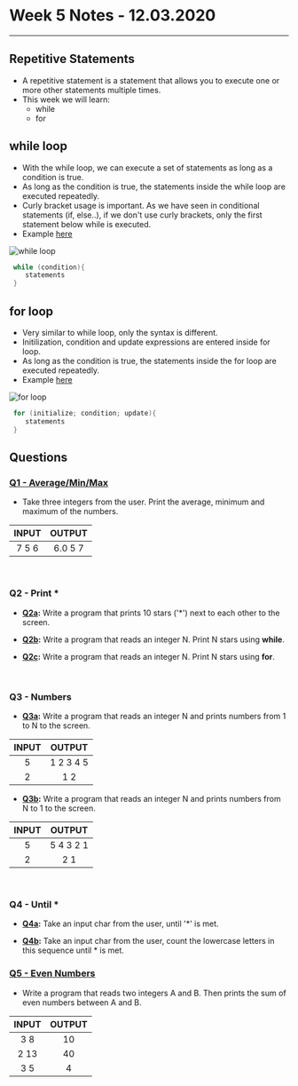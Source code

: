 # Week 5 Notes - 12.03.2020
---

## Repetitive Statements

* A repetitive statement is a statement that allows you to execute one or more other statements multiple times.
* This week we will learn: 
    - while 
    - for 

## while loop

* With the while loop, we can execute a set of statements as long as a condition is true.
* As long as the condition is true, the statements inside the while loop are executed repeatedly. 
* Curly bracket usage is important. As we have seen in conditional statements (if, else..), if we don't use curly brackets, only the first statement below while is executed. 
* Example [here](https://github.com/zeynepyirmibes/cmpe150-spring20/blob/master/Week%205/Lab%20Exercises/LabEx1_while.c)

![while loop](https://cdn.journaldev.com/wp-content/uploads/2017/10/while-loop-java.png "while loop")

```c 
 while (condition){
    statements
 }
```

## for loop

* Very similar to while loop, only the syntax is different. 
* Initilization, condition and update expressions are entered inside for loop. 
* As long as the condition is true, the statements inside the for loop are executed repeatedly. 
* Example [here](https://github.com/zeynepyirmibes/cmpe150-spring20/blob/master/Week%205/Lab%20Exercises/LabEx2_for.c)

![for loop](https://cdn.programiz.com/sites/tutorial2program/files/c-for-loop.jpg)

```c 
 for (initialize; condition; update){
    statements
 }
```

## Questions

### [Q1 - Average/Min/Max](https://github.com/zeynepyirmibes/cmpe150-spring20/blob/master/Week%205/Questions/Q1.c)

* Take three integers from the user. Print the average, minimum and maximum of the numbers.

|  INPUT  |  OUTPUT |
|:-------:|:-------:|
|  7 5 6   | 6.0 5 7 |

<br>

### Q2 - Print *

* **[Q2a](https://github.com/zeynepyirmibes/cmpe150-spring20/blob/master/Week%205/Questions/Q2a.c):** Write a program that prints 10 stars ('*') next to each other to the screen.

* **[Q2b](https://github.com/zeynepyirmibes/cmpe150-spring20/blob/master/Week%205/Questions/Q2b.c):** Write a program that reads an integer N. Print N stars using **while**.

* **[Q2c](https://github.com/zeynepyirmibes/cmpe150-spring20/blob/master/Week%205/Questions/Q2c.c):** Write a program that reads an integer N. Print N stars using **for**.

<br>

### Q3 - Numbers

* **[Q3a](https://github.com/zeynepyirmibes/cmpe150-spring20/blob/master/Week%205/Questions/Q3a.c):** Write a program that reads an integer N and prints numbers from 1 to N to the screen.

|  INPUT  |  OUTPUT |
|:-------:|:-------:|
|  5   | 1 2 3 4 5  |
|  2   | 1 2  |

* **[Q3b](https://github.com/zeynepyirmibes/cmpe150-spring20/blob/master/Week%205/Questions/Q3b.c):** Write a program that reads an integer N and prints numbers from N to 1 to the screen.

|  INPUT  |  OUTPUT |
|:-------:|:-------:|
|  5   | 5 4 3 2 1  |
|  2   | 2 1  |

<br>

### Q4 - Until *

* **[Q4a](https://github.com/zeynepyirmibes/cmpe150-spring20/blob/master/Week%205/Questions/Q4a.c):** Take an input char from the user, until '*' is met. 

* **[Q4b](https://github.com/zeynepyirmibes/cmpe150-spring20/blob/master/Week%205/Questions/Q4b.c):** Take an input char from the user, count the lowercase letters in this sequence until * is met.

### [Q5 - Even Numbers](https://github.com/zeynepyirmibes/cmpe150-spring20/blob/master/Week%205/Questions/Q5.c)

* Write a program that reads two integers A and B. Then prints the sum of even numbers between A and B.

|  INPUT  |  OUTPUT |
|:-------:|:-------:|
|  3 8   | 10 |
|  2 13   | 40  |
|  3 5   | 4  |


